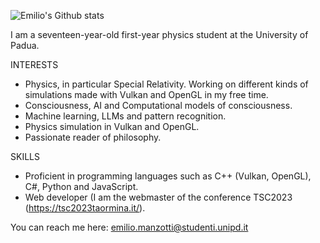 ![Emilio's Github stats](https://github-readme-stats.vercel.app/api?username=emilim&theme=github_dark)

I am a seventeen-year-old first-year physics student at the University of Padua. 

INTERESTS
- Physics, in particular Special Relativity. Working on different kinds of simulations made with Vulkan and OpenGL in my free time.
- Consciousness, AI and Computational models of consciousness.
- Machine learning, LLMs and pattern recognition.
- Physics simulation in Vulkan and OpenGL.
- Passionate reader of philosophy.

SKILLS
- Proficient in programming languages such as C++ (Vulkan, OpenGL), C#, Python and JavaScript.
- Web developer (I am the webmaster of the conference TSC2023 (https://tsc2023taormina.it/).

You can reach me here: emilio.manzotti@studenti.unipd.it
